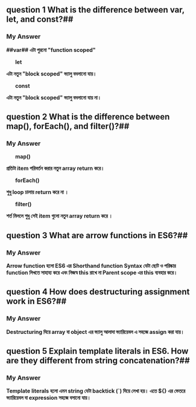 ## question 1 What is the difference between var, let, and const?##

### My Answer

**##var## এটা পুরনো "function scoped"**<br>
**<ul>let</ul> এটা নতুন "block scoped" ভ্যালু বদলানো যায়।**<br>
**<ul>const</ul> এটা নতুন "block scoped" ভ্যালু বদলানো যায় না।**<br>

## question 2 What is the difference between map(), forEach(), and filter()?##

### My Answer

**<ul> map()</ul> প্রতিটা item পরিবর্তন করার নতুন array return করে।**<br>
**<ul>forEach()</ul> শুধু loop চালায় return করে না ।**<br>
**<ul>filter()</ul> শর্ত মিললে শুধু সেই item গুলো নতুন array return করে ।**<br>

## question 3 What are arrow functions in ES6?##

### My Answer

**<ul></ul> Arrow function হলো ES6 এর Shorthand function Syntax যেটা ছোট ও পরিষ্কার function লিখতে সাহায্য করে এবং নিজস্ব this রাখে না Parent scope এর this ব্যবহার করে।**<br>

## question 4 How does destructuring assignment work in ES6?##

### My Answer

**<ul></ul> Destructuring দিয়ে array বা object এর ভ্যালু আলাদা ভ্যারিয়েবল এ সহজে assign করা যায়।**<br>

## question 5 Explain template literals in ES6. How are they different from string concatenation?##

### My Answer

**<ul></ul>Template literals হলো এমন string যেটা backtick (`) দিয়ে লেখা হয়। এতে ${} এর ভেতরে ভ্যারিয়েবল বা expression সহজে বসানো যায়।**<br>
